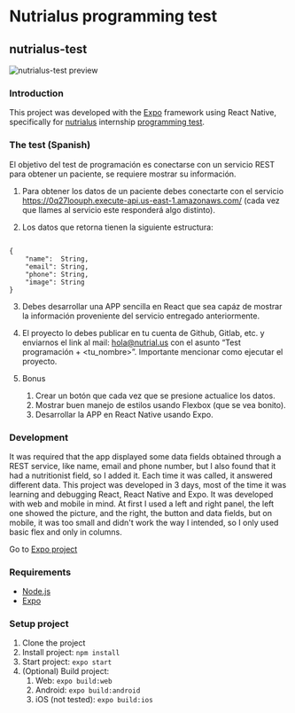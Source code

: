 # Nutrialus programming test

## nutrialus-test

![nutrialus-test preview](https://i.imgur.com/L6kGf3q.png)

### Introduction

This project was developed with the [Expo](https://docs.expo.io/) framework using React Native, specifically for [nutrialus](https://nutrial.us) internship [programming test](https://gist.github.com/fcabanasm/10e9bb37f24ee0fa85bb6380387899e9).

### The test (Spanish)

El objetivo del test de programación es conectarse con un servicio REST para obtener un paciente, se requiere mostrar su información.

1. Para obtener los datos de un paciente debes conectarte con el servicio https://0q27loouph.execute-api.us-east-1.amazonaws.com/ (cada vez que llames al servicio este responderá algo distinto).

2. Los datos que retorna tienen la siguiente estructura:

<pre><code>
{
    "name":  String,
    "email": String,
    "phone": String,
    "image": String
}
</code></pre>

3. Debes desarrollar una APP sencilla en React que sea capáz de mostrar la información proveniente del servicio entregado anteriormente.

4. El proyecto lo debes publicar en tu cuenta de Github, Gitlab, etc. y enviarnos el link al mail: hola@nutrial.us con el asunto “Test programación + <tu_nombre>”. Importante mencionar como ejecutar el proyecto.

5. Bonus
   1. Crear un botón que cada vez que se presione actualice los datos.
   2. Mostrar buen manejo de estilos usando Flexbox (que se vea bonito).
   3. Desarrollar la APP en React Native usando Expo.

### Development

It was required that the app displayed some data fields obtained through a REST service, like name, email and phone number, but I also found that it had a nutritionist field, so I added it. Each time it was called, it answered different data.
This project was developed in 3 days, most of the time it was learning and debugging React, React Native and Expo. It was developed with web and mobile in mind. At first I used a left and right panel, the left one showed the picture, and the right, the button and data fields, but on mobile, it was too small and didn't work the way I intended, so I only used basic flex and only in columns.

Go to [Expo project](https://expo.io/accounts/alepra/projects/nutrialus-test)

### Requirements

- [Node.js](https://nodejs.org/)
- [Expo](https://docs.expo.io/get-started/installation/)

### Setup project

1. Clone the project
2. Install project: `npm install`
3. Start project: `expo start`
4. (Optional) Build project:
   1. Web: `expo build:web`
   2. Android: `expo build:android`
   3. iOS (not tested): `expo build:ios`
